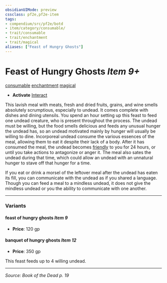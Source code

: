 ```yaml
---
obsidianUIMode: preview
cssclass: pf2e,pf2e-item
tags:
- compendium/src/pf2e/botd
- item/category/consumable/
- trait/consumable
- trait/enchantment
- trait/magical
aliases: ["Feast of Hungry Ghosts"]
---
```

# Feast of Hungry Ghosts *Item 9+*  
[consumable](rules/traits/consumable.md "Consumable Item Trait")  [enchantment](rules/traits/enchantment.md "Enchantment School Trait")  [magical](rules/traits/magical.md "Magical Item Trait")  

- **Activate** [Interact](rules/actions/interact.md)

This lavish meal with meats, fresh and dried fruits, grains, and wine smells absolutely scrumptious, especially to undead. It comes complete with dishes and dining utensils. You spend an hour setting up this feast to feed one undead creature, who is present throughout the process. The undead must be willing, but the food smells delicious and feeds any unusual hunger the undead has, so an undead motivated mainly by hunger will usually be willing to dine. Incorporeal undead consume the various essences of the meal, allowing them to eat it despite their lack of a body. After it has consumed the meal, the undead becomes [friendly](rules/conditions.md#Friendly) to you for 24 hours, or until you take actions to antagonize or anger it. The meal also sates the undead during that time, which could allow an undead with an unnatural hunger to stave off that hunger for a time.

If you eat or drink a morsel of the leftover meal after the undead has eaten its fill, you can communicate with the undead as if you shared a language. Though you can feed a meal to a mindless undead, it does not give the mindless undead or you the ability to communicate with one another.

---

### Variants

#### feast of hungry ghosts *Item 9*

- **Price**: 120 gp

#### banquet of hungry ghosts *Item 12*

- **Price**: 350 gp

This feast feeds up to 4 willing undead.

---
*Source: Book of the Dead p. 19*